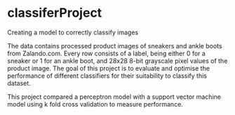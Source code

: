 # classiferProject
Creating a model to correctly classify images

The data contains processed product images of sneakers and ankle boots from Zalando.com. Every row consists of a label, being either 0 for a sneaker or 1 for an ankle boot, and 28x28 8-bit grayscale pixel values of the product image. The goal of this project is to evaluate and optimise the performance of different classifiers for their suitability to classify this dataset.

This project compared a perceptron model with a support vector machine model using k fold cross validation to measure performance.
